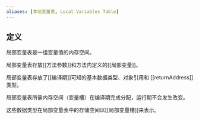 ```yaml
---
aliases: [本地变量表, Local Variables Table]
---
```


## 定义
局部变量表是一组变量值的内存空间。

局部变量表存放[[方法参数]]和方法内定义的[[局部变量]]。

局部变量表存放了[[编译期]]可知的基本数据类型、对象引用和 [[returnAddress]] 类型。

局部变量表所需内存空间（变量槽）在编译期完成分配，运行期不会发生改变。

这些数据类型在局部变量表中的存储空间以[[局部变量槽]]来表示。